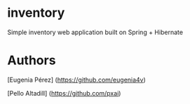 # inventory
Simple inventory web application built on Spring + Hibernate
# Authors
[Eugenia Pérez] (https://github.com/eugenia4v)

[Pello Altadill] (https://github.com/pxai)
